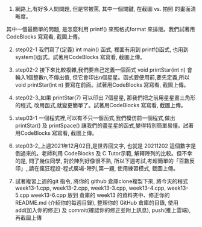 1. 網路上,有好多人問問題, 但是常被罵, 其中一個關鍵, 在截圖 vs. 拍照 的畫面清晰度。

其中一個最簡單的問題, 是怎麼利用 printf() 來照格式format 來排版。我們試著用CodeBlocks 寫寫看, 截圖上傳。



2. step02-1 我們寫了(定義) int main() 函式, 裡面有用到 printf()函式, 也用到 system()函式。試著用CodeBlocks 寫寫看, 截圖上傳。

3. step02-2 接下來比較複雜,我們要自己定義一個函式 void printStar(int n) 會輪入1個整數n,不傳出值, 但它會印出n個星星。函式要便用前,要先定義,所以void printStar(int n) 要寫在前面。試著用CodeBlocks 寫寫看, 截圖上傳。

4. step02-3_如果 printStar(7) 可以印出 7個星星, 那我們把之前用星星畫三角形的程式, 改用函式,就變更簡單了。試著用CodeBlocks 寫寫看, 截圖上傳。

5. step03-1 一個程式裡,可以有不只一個函式,我們模仿前一個程式,做出 printStar() 及 printSpace() 讓我們的畫星星的函式,變得特別簡單易懂。試著用CodeBlocks 寫寫看, 截圖上傳。

6. step03-2_上週2021年12月02日,是世界回文字, 也就是 20211202 這個數字是倒過來的。老師利用 CodeBlocks 及 C Tutor示範, 解釋陣列的比較。但不幸的是, 問了幾位同學, 對於陣列好像很不熟, 所以下週考試,考超簡單的「百數反印」,,請在瘋狂程設-程式廣場-陣列,第一題, 使用練習模式, 截圖上傳。

7. 試著複習上週的git 指令, 將你的 github 倉庫clone複製下來, 將今天的程式 week13-1.cpp, week13-2.cpp, week13-3.cpp, week13-4.cpp, week13-5.cpp week13-6.cpp 放到 倉庫的 week13 的資料夾中、修正你的 README.md (介紹你的每週目錄), 整理你的 GitHub 倉庫的目錄, 使用 add(加入你的修正) 及 commit(確認你的修正並附上訊息), push(推上雲端), 再截圖上傳



